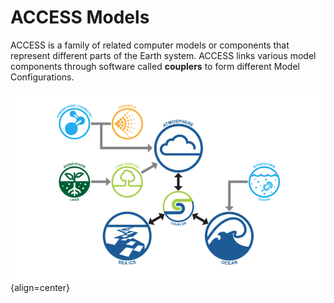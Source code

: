 # <div class="highlight-bg"> ACCESS Models </div>

ACCESS is a family of related computer models or components that represent
different parts of the Earth system. ACCESS links various model components through
software called **couplers** to form different Model Configurations.

![ACCESS-HIVE Logo](../assets/component-logos/access-components.png){align=center}